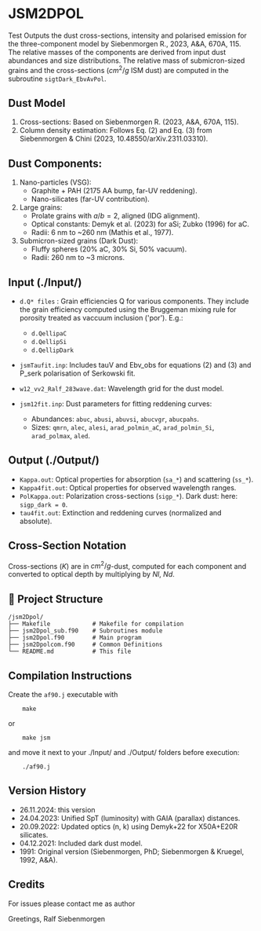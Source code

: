 # JSM2DPOL

Test Outputs the dust cross-sections, intensity and polarised emission for the three-component model by Siebenmorgen R., 2023, A&A, 670A, 115. The relative masses of the components are derived from input dust abundances and size distributions. The relative mass of submicron-sized grains and the cross-sections ($cm^2/g$ ISM dust) are computed in the subroutine `sigtDark_EbvAvPol`.


## Dust Model
1. Cross-sections: Based on Siebenmorgen R. (2023, A&A, 670A, 115).
2. Column density estimation: Follows Eq. (2) and Eq. (3) from Siebenmorgen & Chini (2023, 10.48550/arXiv.2311.03310).
        
## Dust Components:
1) Nano-particles (VSG):
    - Graphite + PAH (2175 AA bump, far-UV reddening).
    - Nano-silicates (far-UV contribution).
2) Large grains:
    - Prolate grains with $a/b = 2$, aligned (IDG alignment).
    - Optical constants: Demyk et al. (2023) for aSi; Zubko (1996) for aC.
    - Radii: 6 nm to ~260 nm (Mathis et al., 1977).
3) Submicron-sized grains (Dark Dust):
    - Fluffy spheres (20% aC, 30% Si, 50% vacuum).
    - Radii: 260 nm to ~3 microns.


         

##     Input (./Input/)
- `d.Q* files` : Grain efficiencies Q for various components.
They include the grain efficiency computed using the Bruggeman mixing rule for porosity treated as vaccuum inclusion ('por'). E.g.:
    - `d.QellipaC`
    - `d.QellipSi`
    - `d.QellipDark`

- `jsmTaufit.inp`: Includes tauV and Ebv_obs for equations (2) and (3)  and P_serk polarisation of Serkowski fit.
- `w12_vv2_Ralf_283wave.dat`: Wavelength grid for the dust model.
- `jsm12fit.inp`: Dust parameters for fitting reddening curves:
    - Abundances: `abuc`, `abusi`, `abuvsi`, `abucvgr`, `abucpahs`.
    - Sizes: `qmrn`, `alec`, `alesi`, `arad_polmin_aC`, `arad_polmin_Si`, `arad_polmax`, `aled`.



##     Output (./Output/)
   - `Kappa.out`: Optical properties for absorption (`sa_*`) and scattering (`ss_*`).
   - `Kappa4fit.out`: Optical properties for observed wavelength ranges.
   - `PolKappa.out`: Polarization cross-sections (`sigp_*`). Dark dust: here: `sigp_dark = 0`.
   - `tau4fit.out`: Extinction and reddening curves (normalized and absolute).

##     Cross-Section Notation
Cross-sections ($K$) are in $cm^2/g$-dust, computed for each component and converted to optical depth by multiplying by $Nl$, $Nd$.

## 📁 Project Structure
    /jsm2Dpol/
    ├── Makefile            # Makefile for compilation           
    ├── jsm2Dpol_sub.f90    # Subroutines module
    ├── jsm2Dpol.f90        # Main program
    ├── jsm2Dpolcom.f90     # Common Definitions
    └── README.md           # This file

## Compilation Instructions
Create the `af90.j` executable with

        make

or

        make jsm
    
and move it next to your ./Input/ and ./Output/ folders before execution:

        ./af90.j

##     Version History
- 26.11.2024: this version      
- 24.04.2023: Unified SpT (luminosity) with GAIA (parallax) distances.
- 20.09.2022: Updated optics (n, k) using Demyk+22 for X50A+E20R silicates.
- 04.12.2021: Included dark dust model.
- 1991: Original version (Siebenmorgen, PhD; Siebenmorgen & Kruegel, 1992, A&A).
## Credits
For issues please contact me as author 

Greetings, Ralf Siebenmorgen

